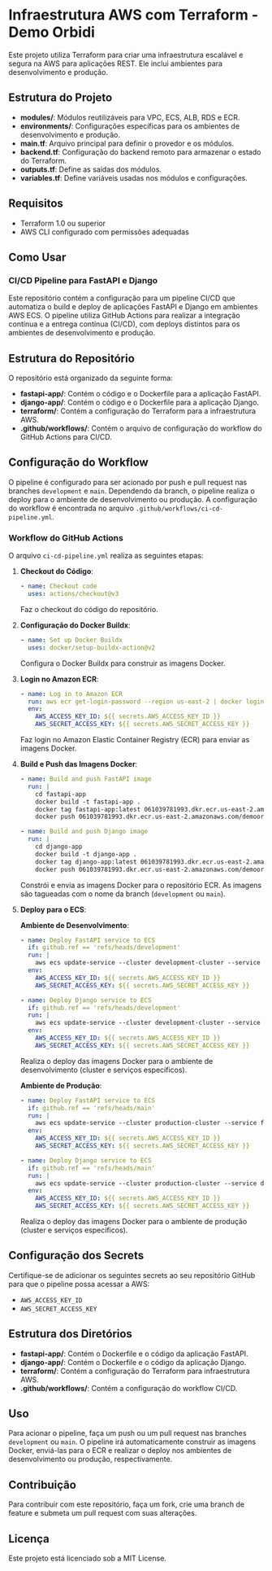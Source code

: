 # Infraestrutura AWS com Terraform - Demo Orbidi

Este projeto utiliza Terraform para criar uma infraestrutura escalável e segura na AWS para aplicações REST. Ele inclui ambientes para desenvolvimento e produção.

## Estrutura do Projeto

- **modules/**: Módulos reutilizáveis para VPC, ECS, ALB, RDS e ECR.
- **environments/**: Configurações específicas para os ambientes de desenvolvimento e produção.
- **main.tf**: Arquivo principal para definir o provedor e os módulos.
- **backend.tf**: Configuração do backend remoto para armazenar o estado do Terraform.
- **outputs.tf**: Define as saídas dos módulos.
- **variables.tf**: Define variáveis usadas nos módulos e configurações.

## Requisitos

- Terraform 1.0 ou superior
- AWS CLI configurado com permissões adequadas

## Como Usar

### CI/CD Pipeline para FastAPI e Django

Este repositório contém a configuração para um pipeline CI/CD que automatiza o build e deploy de aplicações FastAPI e Django em ambientes AWS ECS. O pipeline utiliza GitHub Actions para realizar a integração contínua e a entrega contínua (CI/CD), com deploys distintos para os ambientes de desenvolvimento e produção.

## Estrutura do Repositório

O repositório está organizado da seguinte forma:

- **fastapi-app/**: Contém o código e o Dockerfile para a aplicação FastAPI.
- **django-app/**: Contém o código e o Dockerfile para a aplicação Django.
- **terraform/**: Contém a configuração do Terraform para a infraestrutura AWS.
- **.github/workflows/**: Contém o arquivo de configuração do workflow do GitHub Actions para CI/CD.

## Configuração do Workflow

O pipeline é configurado para ser acionado por push e pull request nas branches `development` e `main`. Dependendo da branch, o pipeline realiza o deploy para o ambiente de desenvolvimento ou produção. A configuração do workflow é encontrada no arquivo `.github/workflows/ci-cd-pipeline.yml`.

### Workflow do GitHub Actions

O arquivo `ci-cd-pipeline.yml` realiza as seguintes etapas:

1. **Checkout do Código**:
    ```yaml
    - name: Checkout code
      uses: actions/checkout@v3
    ```
    Faz o checkout do código do repositório.

2. **Configuração do Docker Buildx**:
    ```yaml
    - name: Set up Docker Buildx
      uses: docker/setup-buildx-action@v2
    ```
    Configura o Docker Buildx para construir as imagens Docker.

3. **Login no Amazon ECR**:
    ```yaml
    - name: Log in to Amazon ECR
      run: aws ecr get-login-password --region us-east-2 | docker login --username AWS --password-stdin 061039781993.dkr.ecr.us-east-2.amazonaws.com
      env:
        AWS_ACCESS_KEY_ID: ${{ secrets.AWS_ACCESS_KEY_ID }}
        AWS_SECRET_ACCESS_KEY: ${{ secrets.AWS_SECRET_ACCESS_KEY }}
    ```
    Faz login no Amazon Elastic Container Registry (ECR) para enviar as imagens Docker.

4. **Build e Push das Imagens Docker**:
    ```yaml
    - name: Build and push FastAPI image
      run: |
        cd fastapi-app
        docker build -t fastapi-app .
        docker tag fastapi-app:latest 061039781993.dkr.ecr.us-east-2.amazonaws.com/demoorbidi/fastapi-app:${{ github.ref_name }}
        docker push 061039781993.dkr.ecr.us-east-2.amazonaws.com/demoorbidi/fastapi-app:${{ github.ref_name }}
    
    - name: Build and push Django image
      run: |
        cd django-app
        docker build -t django-app .
        docker tag django-app:latest 061039781993.dkr.ecr.us-east-2.amazonaws.com/demoorbidi/django-app:${{ github.ref_name }}
        docker push 061039781993.dkr.ecr.us-east-2.amazonaws.com/demoorbidi/django-app:${{ github.ref_name }}
    ```
    Constrói e envia as imagens Docker para o repositório ECR. As imagens são tagueadas com o nome da branch (`development` ou `main`).

5. **Deploy para o ECS**:

    **Ambiente de Desenvolvimento**:
    ```yaml
    - name: Deploy FastAPI service to ECS
      if: github.ref == 'refs/heads/development'
      run: |
        aws ecs update-service --cluster development-cluster --service fastapi-service-development --force-new-deployment --region us-east-2
      env:
        AWS_ACCESS_KEY_ID: ${{ secrets.AWS_ACCESS_KEY_ID }}
        AWS_SECRET_ACCESS_KEY: ${{ secrets.AWS_SECRET_ACCESS_KEY }}

    - name: Deploy Django service to ECS
      if: github.ref == 'refs/heads/development'
      run: |
        aws ecs update-service --cluster development-cluster --service django-service-development --force-new-deployment --region us-east-2
      env:
        AWS_ACCESS_KEY_ID: ${{ secrets.AWS_ACCESS_KEY_ID }}
        AWS_SECRET_ACCESS_KEY: ${{ secrets.AWS_SECRET_ACCESS_KEY }}
    ```
    Realiza o deploy das imagens Docker para o ambiente de desenvolvimento (cluster e serviços específicos).

    **Ambiente de Produção**:
    ```yaml
    - name: Deploy FastAPI service to ECS
      if: github.ref == 'refs/heads/main'
      run: |
        aws ecs update-service --cluster production-cluster --service fastapi-service-production --force-new-deployment --region us-east-2
      env:
        AWS_ACCESS_KEY_ID: ${{ secrets.AWS_ACCESS_KEY_ID }}
        AWS_SECRET_ACCESS_KEY: ${{ secrets.AWS_SECRET_ACCESS_KEY }}

    - name: Deploy Django service to ECS
      if: github.ref == 'refs/heads/main'
      run: |
        aws ecs update-service --cluster production-cluster --service django-service-production --force-new-deployment --region us-east-2
      env:
        AWS_ACCESS_KEY_ID: ${{ secrets.AWS_ACCESS_KEY_ID }}
        AWS_SECRET_ACCESS_KEY: ${{ secrets.AWS_SECRET_ACCESS_KEY }}
    ```
    Realiza o deploy das imagens Docker para o ambiente de produção (cluster e serviços específicos).

## Configuração dos Secrets

Certifique-se de adicionar os seguintes secrets ao seu repositório GitHub para que o pipeline possa acessar a AWS:

- `AWS_ACCESS_KEY_ID`
- `AWS_SECRET_ACCESS_KEY`

## Estrutura dos Diretórios

- **fastapi-app/**: Contém o Dockerfile e o código da aplicação FastAPI.
- **django-app/**: Contém o Dockerfile e o código da aplicação Django.
- **terraform/**: Contém a configuração do Terraform para infraestrutura AWS.
- **.github/workflows/**: Contém a configuração do workflow CI/CD.

## Uso

Para acionar o pipeline, faça um push ou um pull request nas branches `development` ou `main`. O pipeline irá automaticamente construir as imagens Docker, enviá-las para o ECR e realizar o deploy nos ambientes de desenvolvimento ou produção, respectivamente.

## Contribuição

Para contribuir com este repositório, faça um fork, crie uma branch de feature e submeta um pull request com suas alterações.

## Licença

Este projeto está licenciado sob a MIT License.